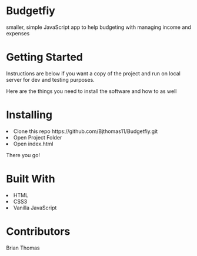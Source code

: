 # Budgetfiy

smaller, simple JavaScript app to help budgeting with managing income and expenses

# Getting Started

Instructions are below if you want a copy of the project and run on local server for dev and testing purposes.

Here are the things you need to install the software and how to as well

# Installing

<li>Clone this repo https://github.com/Bjthomas11/Budgetfiy.git</li>

<li>Open Project Folder</LI>

<li>Open index.html</li>

There you go!

# Built With 
<li>HTML</li>
<li>CSS3</li>
<li>Vanilla JavaScript</li>

# Contributors
Brian Thomas
